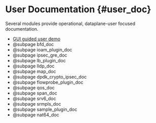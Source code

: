 User Documentation    {#user_doc}
==================

Several modules provide operational, dataplane-user focused documentation.

- [GUI guided user demo](https://wiki.fd.io/view/VPP_Sandbox/vpp-userdemo)
- @subpage bfd_doc
- @subpage ioam_plugin_doc
- @subpage ipsec_gre_doc
- @subpage lb_plugin_doc
- @subpage lldp_doc
- @subpage map_doc
- @subpage dpdk_crypto_ipsec_doc
- @subpage flowprobe_plugin_doc
- @subpage qos_doc
- @subpage span_doc
- @subpage srv6_doc
- @subpage srmpls_doc
- @subpage sample_plugin_doc
- @subpage nat64_doc
